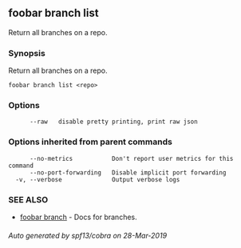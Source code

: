 ## foobar branch list

Return all branches on a repo.

### Synopsis


Return all branches on a repo.

```
foobar branch list <repo>
```

### Options

```
      --raw   disable pretty printing, print raw json
```

### Options inherited from parent commands

```
      --no-metrics           Don't report user metrics for this command
      --no-port-forwarding   Disable implicit port forwarding
  -v, --verbose              Output verbose logs
```

### SEE ALSO
* [foobar branch](foobar_branch.md)	 - Docs for branches.

###### Auto generated by spf13/cobra on 28-Mar-2019
